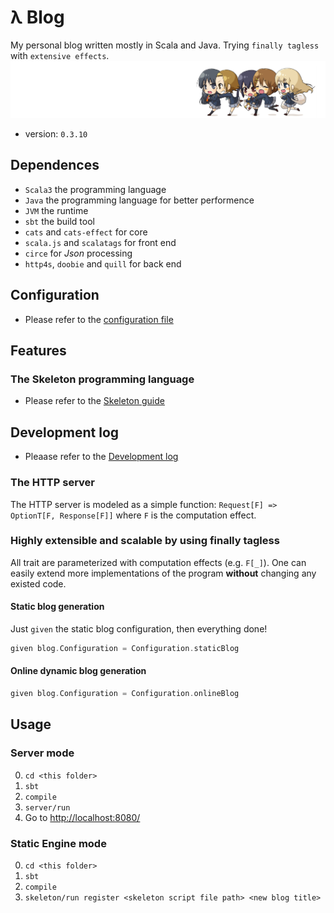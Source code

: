 # λ Blog
My personal blog written mostly in Scala and Java.
Trying `finally tagless` with `extensive effects`.
![k-on!](./img/k-on-q.png)  
- version: `0.3.10`

## Dependences
- `Scala3` the programming language
- `Java` the programming language for better performence
- `JVM` the runtime
- `sbt` the build tool
- `cats` and `cats-effect` for core
- `scala.js` and `scalatags` for front end
- `circe` for *Json* processing
- `http4s`, `doobie` and `quill` for back end


## Configuration
- Please refer to the [configuration file](./doc/Configuration.md)

## Features
### The **Skeleton** programming language
- Please refer to the [Skeleton guide](./doc/Skeleton.md)

## Development log
- Pleaase refer to the [Development log](./doc/DEV.md)

### The HTTP server
The HTTP server is modeled as a simple function:
`Request[F] => OptionT[F, Response[F]]`
where `F` is the computation effect.

### Highly extensible and scalable by using finally tagless
All trait are parameterized with computation effects (e.g. `F[_]`).
One can easily extend more implementations of 
the program **without** changing any existed code.

#### Static blog generation
Just `given` the static blog configuration, then everything done!
```scala
given blog.Configuration = Configuration.staticBlog
```
#### Online dynamic blog generation
```scala
given blog.Configuration = Configuration.onlineBlog
```

## Usage
### Server mode
0. `cd <this folder>`
1. `sbt`
2. `compile`
3. `server/run`
4. Go to [http://localhost:8080/](http://localhost:8080/)

### Static Engine mode
0. `cd <this folder>`
1. `sbt`
2. `compile`
3. `skeleton/run register <skeleton script file path> <new blog title>`